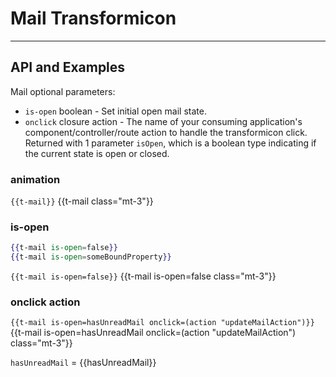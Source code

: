 # Mail Transformicon
---
## API and Examples
Mail optional parameters:
  * `is-open` boolean - Set initial open mail state.
  * `onclick` closure action - The name of your consuming application's component/controller/route action to handle the transformicon click. Returned with 1 parameter `isOpen`, which is a boolean type indicating if the current state is open or closed.

### animation
`{{t-mail}}` {{t-mail class="mt-3"}}

### is-open
```handlebars
{{t-mail is-open=false}}
{{t-mail is-open=someBoundProperty}}
```
`{{t-mail is-open=false}}` {{t-mail is-open=false class="mt-3"}}

### onclick action
`{{t-mail is-open=hasUnreadMail onclick=(action "updateMailAction")}}` {{t-mail is-open=hasUnreadMail onclick=(action "updateMailAction") class="mt-3"}}

`hasUnreadMail` = {{hasUnreadMail}}
